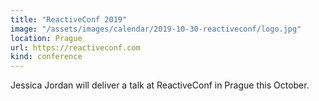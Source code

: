 ```yaml
---
title: "ReactiveConf 2019"
image: "/assets/images/calendar/2019-10-30-reactiveconf/logo.jpg"
location: Prague
url: https://reactiveconf.com
kind: conference
---
```


Jessica Jordan will deliver a talk at ReactiveConf in Prague this October.
